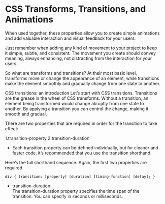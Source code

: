 # CSS Transforms, Transitions, and Animations
  When used together, these properties allow you to create simple animations and add valuable interaction and visual feedback for your users.

Just remember when adding any kind of movement to your project to keep it simple, subtle, and consistent. The movement you create should convey meaning, always enhancing, not distracting from the interaction for your users.

So what are transforms and transitions? At their most basic level, transforms move or change the appearance of an element, while transitions make the element smoothly and gradually change from one state to another.

CSS transitions: an introduction
Let’s start with CSS transitions. Transitions are the grease in the wheel of CSS transforms. Without a transition, an element being transformed would change abruptly from one state to another. By applying a transition you can control the change, making it smooth and gradual.

There are two properties that are required in order for the transition to take effect:

1.transition-property
2.transition-duration

* Each transition property can be defined individually, but for cleaner and faster code, it’s recommended that you use the transition shorthand.

Here’s the full shorthand sequence. Again, the first two properties are required.


`div {
  transition: [property] [duration] [timing-function] [delay];
}`

* transition-duration  
The transition-duration property specifies the time span of the transition. You can specify in seconds or milliseconds.


